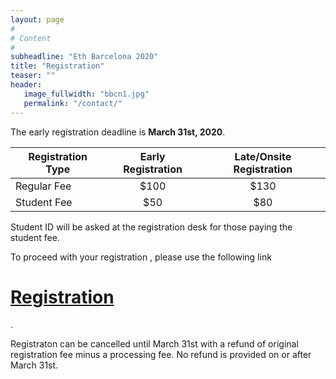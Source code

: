 ```yaml
---
layout: page
#
# Content
#
subheadline: "Eth Barcelona 2020"
title: "Registration"
teaser: ""
header:
   image_fullwidth: "bbcn1.jpg"
   permalink: "/contact/"
---
```


The early registration deadline is <b>March 31st, 2020</b>.

| Registration Type | Early Registration | Late/Onsite Registration |
|---|:-:|:-:|
| Regular Fee | $100 | $130 |
| Student Fee |  $50 |  $80 |

Student ID will be asked at the registration desk for those paying the student fee.


To proceed with your registration , please use the following link

<a href="https://barcelo.eventsair.com/ethbarcelona/registrationform/Site/Register">
<h1>Registration</h1></a>.

Registraton can be cancelled until March 31st with a refund of original registration fee minus a processing fee. No refund is provided on or after March 31st.

<br>


